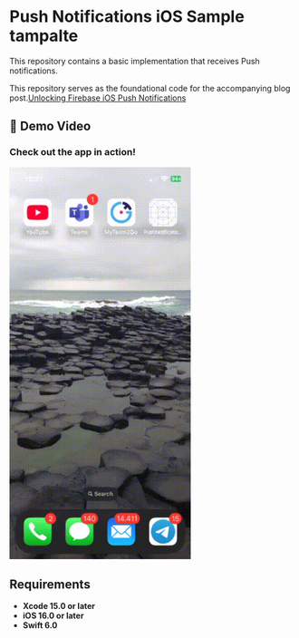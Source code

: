 
# Push Notifications iOS Sample tampalte
This repository contains a basic implementation that receives Push notifications. 

This repository serves as the foundational code for the accompanying blog post.[Unlocking Firebase iOS Push Notifications](https://javios.eu/swift/harnessing-nfc-technology-in-your-ios-app/) 





## 🎥 Demo Video

### Check out the app in action!  
![CombineAPIRrest Sample App review](media/review.gif)  

## Requirements

- **Xcode 15.0 or later**
- **iOS 16.0 or later**
- **Swift 6.0**

